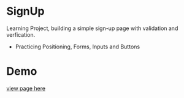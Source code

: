 # SignUp
Learning Project, building a simple sign-up page with validation and verfication.
- Practicing Positioning, Forms, Inputs and Buttons
# Demo
[view page here](https://vichekaoeun.github.io/SignUp/)
